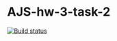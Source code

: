 # AJS-hw-3-task-2
[![Build status](https://ci.appveyor.com/api/projects/status/1o15mdno5t5idhaj?svg=true)](https://ci.appveyor.com/project/ChumakovaAnna/ajs-hw-3-task-2)
